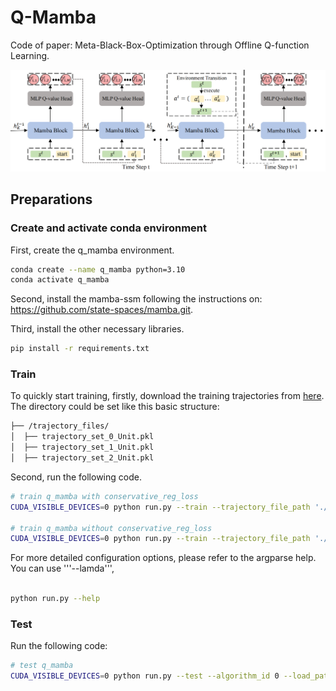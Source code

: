 # Q-Mamba

Code of paper: Meta-Black-Box-Optimization through Offline Q-function Learning.


![Mamba-DAC Architecture](./src/qmamba.png)

## Preparations

### Create and activate conda environment
First, create the q_mamba environment.
```bash
conda create --name q_mamba python=3.10
conda activate q_mamba
```

Second, install the mamba-ssm following the instructions on: https://github.com/state-spaces/mamba.git.

Third, install the other necessary libraries.
```bash
pip install -r requirements.txt
```

### Train
To quickly start training, 
firstly, download the training trajectories from [here](https://github.com/GMC-DRL/Q-Mamba/tree/main). The directory could be set like this basic structure:
```bash
├── /trajectory_files/
│  ├── trajectory_set_0_Unit.pkl   
│  ├── trajectory_set_1_Unit.pkl   
│  ├── trajectory_set_2_Unit.pkl                     
```
Second, run the following code.

```bash
# train q_mamba with conservative_reg_loss 
CUDA_VISIBLE_DEVICES=0 python run.py --train --trajectory_file_path './trajectory_files/trajectory_set_0_Unit.pkl' --has_conservative_reg_loss 

# train q_mamba without conservative_reg_loss
CUDA_VISIBLE_DEVICES=0 python run.py --train --trajectory_file_path './trajectory_files/trajectory_set_0_Unit.pkl' 

```


For more detailed configuration options, please refer to the argparse help.
You can use '''--lamda''', 

```bash

python run.py --help

```



### Test
Run the following code:
```bash
# test q_mamba 
CUDA_VISIBLE_DEVICES=0 python run.py --test --algorithm_id 0 --load_path [MODEL_PATH] 

```



